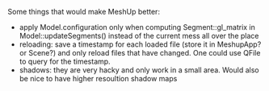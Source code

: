 Some things that would make MeshUp better:

* apply Model.configuration only when computing Segment::gl_matrix in
  Model::updateSegments() instead of the current mess all over the place
* reloading: save a timestamp for each loaded file (store it in MeshupApp?
  or Scene?) and only reload files that have changed. One could use QFile
  to query for the timestamp.
* shadows: they are very hacky and only work in a small area. Would also be
  nice to have higher resoultion shadow maps
